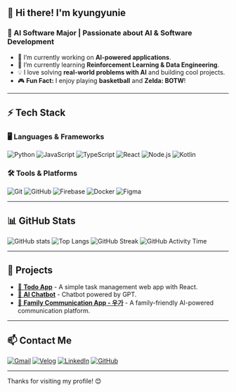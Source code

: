 ## 👋 Hi there! I'm **kyungyunie**

### 🚀 AI Software Major | Passionate about AI & Software Development

- 🔭 I’m currently working on **AI-powered applications**.
- 🌱 I’m currently learning **Reinforcement Learning & Data Engineering**.
- 💡 I love solving **real-world problems with AI** and building cool projects.
- 🎮 **Fun Fact:** I enjoy playing **basketball** and **Zelda: BOTW**!

---

## ⚡ Tech Stack

### 🖥️ **Languages & Frameworks**
![Python](https://img.shields.io/badge/Python-3776AB?style=for-the-badge&logo=python&logoColor=white)
![JavaScript](https://img.shields.io/badge/JavaScript-F7DF1E?style=for-the-badge&logo=javascript&logoColor=black)
![TypeScript](https://img.shields.io/badge/TypeScript-3178C6?style=for-the-badge&logo=typescript&logoColor=white)
![React](https://img.shields.io/badge/React-61DAFB?style=for-the-badge&logo=react&logoColor=black)
![Node.js](https://img.shields.io/badge/Node.js-339933?style=for-the-badge&logo=node.js&logoColor=white)
![Kotlin](https://img.shields.io/badge/Kotlin-0095D5?style=for-the-badge&logo=kotlin&logoColor=white)

### 🛠️ **Tools & Platforms**
![Git](https://img.shields.io/badge/Git-F05032?style=for-the-badge&logo=git&logoColor=white)
![GitHub](https://img.shields.io/badge/GitHub-181717?style=for-the-badge&logo=github&logoColor=white)
![Firebase](https://img.shields.io/badge/Firebase-FFCA28?style=for-the-badge&logo=firebase&logoColor=black)
![Docker](https://img.shields.io/badge/Docker-2496ED?style=for-the-badge&logo=docker&logoColor=white)
![Figma](https://img.shields.io/badge/Figma-F24E1E?style=for-the-badge&logo=figma&logoColor=white)

---

## 📊 GitHub Stats

![GitHub stats](https://github-readme-stats.vercel.app/api?username=kyungyunie&show_icons=true&theme=tokyonight)
![Top Langs](https://github-readme-stats.vercel.app/api/top-langs/?username=kyungyunie&layout=compact&theme=tokyonight)
![GitHub Streak](https://github-readme-streak-stats.herokuapp.com/?user=kyungyunie&theme=tokyonight)
![GitHub Activity Time](https://github-profile-summary-cards.vercel.app/api/cards/productive-time?username=kyungyunie&theme=tokyonight)

---

## 🚀 Projects

- [📝 **Todo App**](https://github.com/kyungyunie/todo-ui-react) - A simple task management web app with React.
- [🤖 **AI Chatbot**](https://github.com/kyungyunie/ai-chatbot) - Chatbot powered by GPT.
- [📅 **Family Communication App - 우가**](https://github.com/kyungyunie/wuga) - A family-friendly AI-powered communication platform.

---

## 📫 Contact Me

[![Gmail](https://img.shields.io/badge/Gmail-EA4335?style=for-the-badge&logo=gmail&logoColor=white)](mailto:yky0306129@gmail.com)
[![Velog](https://img.shields.io/badge/Velog-20C997?style=for-the-badge&logo=velog&logoColor=white)](https://velog.io/@kyungyunie)
[![LinkedIn](https://img.shields.io/badge/LinkedIn-0A66C2?style=for-the-badge&logo=linkedin&logoColor=white)](https://www.linkedin.com/in/kyungyunie)
[![GitHub](https://img.shields.io/badge/GitHub-181717?style=for-the-badge&logo=github&logoColor=white)](https://github.com/kyungyunie)

---

Thanks for visiting my profile! 😊
